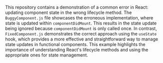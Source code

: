 This repository contains a demonstration of a common error in React: updating component state in the wrong lifecycle method. The `BuggyComponent.js` file showcases the erroneous implementation, where state is updated within `componentDidMount`. This results in the state update being ignored because `componentDidMount` is only called once. In contrast, `FixedComponent.js` demonstrates the correct approach using the `useState` hook, which provides a more effective and straightforward way to manage state updates in functional components.  This example highlights the importance of understanding React's lifecycle methods and using the appropriate ones for state management.